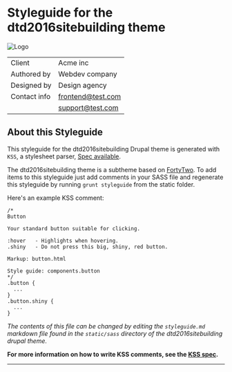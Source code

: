 # Styleguide for the dtd2016sitebuilding theme

![Logo](../static/images/fortytwo_logo.svg "Logo")

|              |                   |
|--------------|-------------------|
| Client       | Acme inc          |
| Authored by  | Webdev company    |
| Designed by  | Design agency     |
| Contact info | frontend@test.com |
|              | support@test.com  |

## About this Styleguide

This styleguide for the dtd2016sitebuilding Drupal theme is generated with `KSS`, a
stylesheet parser,
[Spec available](https://github.com/kss-node/kss/blob/spec/SPEC.md).

The dtd2016sitebuilding theme is a subtheme based on
[FortyTwo](https://www.drupal.org/project/fortytwo).
To add items to this styleguide just add comments in your SASS file and
regenerate this styleguide by running `grunt styleguide` from the static folder.

Here's an example KSS comment:

<pre class="prettyprint linenums lang-css"><code data-language="css">/*
Button

Your standard button suitable for clicking.

:hover   - Highlights when hovering.
.shiny   - Do not press this big, shiny, red button.

Markup: button.html

Style guide: components.button
*/
.button {
  ...
}
.button.shiny {
  ...
}
</code></pre>

*The contents of this file can be changed by editing the `styleguide.md` markdown
file found in the `static/sass` directory of the dtd2016sitebuilding drupal theme.*

**For more information on how to write KSS comments, see the
[KSS spec](https://github.com/kss-node/kss/blob/spec/SPEC.md).**


---
